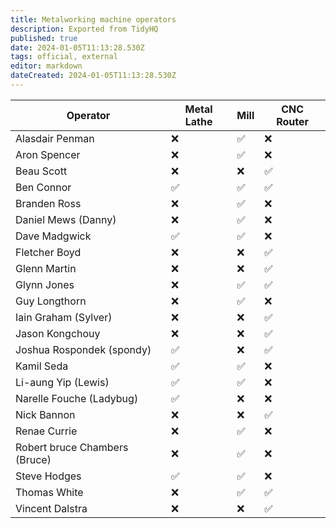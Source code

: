 ```yaml
---
title: Metalworking machine operators
description: Exported from TidyHQ
published: true
date: 2024-01-05T11:13:28.530Z
tags: official, external
editor: markdown
dateCreated: 2024-01-05T11:13:28.530Z
---
```


| Operator | Metal Lathe | Mill | CNC Router |
| --- | --- | --- | --- |
| Alasdair Penman | ❌ | ✅ | ❌ | 
| Aron Spencer | ❌ | ✅ | ❌ | 
| Beau Scott | ❌ | ❌ | ✅ | 
| Ben Connor | ✅ | ✅ | ✅ | 
| Branden Ross | ❌ | ✅ | ❌ | 
| Daniel Mews (Danny) | ❌ | ✅ | ❌ | 
| Dave Madgwick | ✅ | ✅ | ❌ | 
| Fletcher Boyd | ❌ | ❌ | ✅ | 
| Glenn Martin | ❌ | ❌ | ✅ | 
| Glynn Jones | ❌ | ✅ | ✅ | 
| Guy Longthorn | ❌ | ✅ | ❌ | 
| Iain Graham (Sylver) | ❌ | ❌ | ✅ | 
| Jason Kongchouy | ❌ | ❌ | ✅ | 
| Joshua Rospondek (spondy) | ✅ | ❌ | ✅ | 
| Kamil Seda | ✅ | ✅ | ❌ | 
| Li-aung Yip (Lewis) | ✅ | ✅ | ❌ | 
| Narelle Fouche (Ladybug) | ✅ | ❌ | ❌ | 
| Nick Bannon | ❌ | ❌ | ✅ | 
| Renae Currie | ❌ | ✅ | ❌ | 
| Robert bruce Chambers (Bruce) | ❌ | ✅ | ❌ | 
| Steve Hodges | ✅ | ✅ | ❌ | 
| Thomas White | ❌ | ✅ | ✅ | 
| Vincent Dalstra | ❌ | ❌ | ✅ | 
